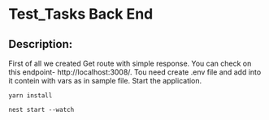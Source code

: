 # Test_Tasks Back End 
## Description:
First of all we created Get route with simple response.
You can check on this endpoint- http://localhost:3008/.
Tou need create .env file and add into it contein with vars as in sample file.
Start the application.
```
yarn install

nest start --watch
```